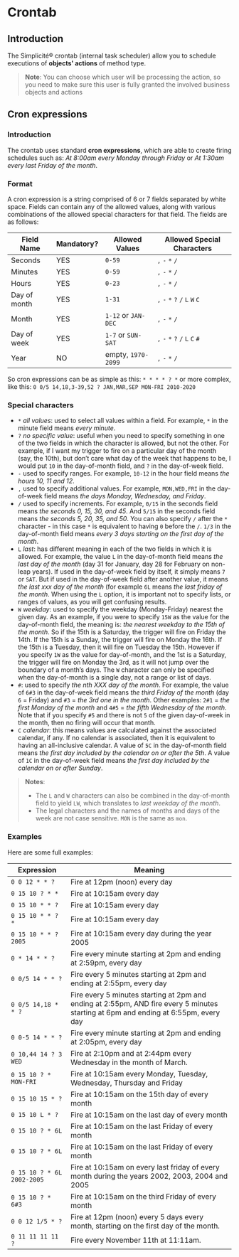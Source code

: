 Crontab
=======

Introduction
------------

The Simplicit&eacute;&reg; crontab (internal task scheduler) allow you to schedule executions of **objects' actions** of method type.

> **Note**: You can choose which user will be processing the action, so you need to make sure this user is fully granted the involved business objects and actions

Cron expressions
----------------

### Introduction

The crontab uses standard **cron expressions**, which are able to create firing schedules
such as: _At 8:00am every Monday through Friday_ or _At 1:30am every last Friday of the month_.

### Format

A cron expression is a string comprised of 6 or 7 fields separated by white space. Fields can contain
any of the allowed values, along with various combinations of the allowed special characters for that field.
The fields are as follows:

| Field Name   | Mandatory? | Allowed Values       | Allowed Special Characters      |
|--------------|------------|----------------------|---------------------------------|
| Seconds      | YES        | `0-59`               | `,` `-` `*` `/`                 |
| Minutes      | YES        | `0-59`               | `,` `-` `*` `/`                 |
| Hours        | YES        | `0-23`               | `,` `-` `*` `/`                 |
| Day of month | YES        | `1-31`               | `,` `-` `*` `?` `/` `L` `W` `C` |
| Month        | YES        | `1-12` or `JAN-DEC`  | `,` `-` `*` `/`                 |
| Day of week  | YES        | `1-7` or `SUN-SAT`   | `,` `-` `*` `?` `/` `L` `C` `#` |
| Year         | NO         | empty, `1970-2099`   | `,` `-` `*` `/`                 |

So cron expressions can be as simple as this: `* * * * ? *` or more complex, like this: `0 0/5 14,18,3-39,52 ? JAN,MAR,SEP MON-FRI 2010-2020`

### Special characters

- `*` _all values_: used to select all values within a field. For example, `*` in the minute field means _every minute_.
- `?` _no specific value_: useful when you need to specify something in one of the two fields in which the character
  is allowed, but not the other. For example, if I want my trigger to fire on a particular day of the month (say, the 10th),
  but don’t care what day of the week that happens to be, I would put `10` in the day-of-month field, and `?` in the day-of-week field.
- `-` used to specify ranges. For example, `10-12` in the hour field means _the hours 10, 11 and 12_.
- `,` used to specify additional values. For example, `MON,WED,FRI` in the day-of-week field means _the days Monday, Wednesday, and Friday_.
- `/` used to specify increments. For example, `0/15` in the seconds field means _the seconds 0, 15, 30, and 45_. And `5/15` in the seconds
  field means _the seconds 5, 20, 35, and 50_. You can also specify `/` after the `*` character - in this case `*` is equivalent to having `0` before the `/`.
  `1/3` in the day-of-month field means _every 3 days starting on the first day of the month_.
- `L` _last_: has different meaning in each of the two fields in which it is allowed. For example, the value `L` in the day-of-month field means _the last day of the month_
  (day 31 for January, day 28 for February on non-leap years). If used in the day-of-week field by itself, it simply means `7` or `SAT`.
  But if used in the day-of-week field after another value, it means _the last xxx day of the month_ (for example `6L` means _the last friday of the month_.
  When using the `L` option, it is important not to specify lists, or ranges of values, as you will get confusing results.
- `W` _weekday_: used to specify the weekday (Monday-Friday) nearest the given day. As an example, if you were to specify `15W` as
  the value for the day-of-month field, the meaning is: _the nearest weekday to the 15th of the month_. So if the 15th is a Saturday,
  the trigger will fire on Friday the 14th. If the 15th is a Sunday, the trigger will fire on Monday the 16th. If the 15th is a Tuesday,
  then it will fire on Tuesday the 15th. However if you specify `1W` as the value for day-of-month, and the 1st is a Saturday, the trigger
  will fire on Monday the 3rd, as it will not jump over the boundary of a month’s days. The `W` character can only be specified when the
  day-of-month is a single day, not a range or list of days.
- `#`: used to specify _the nth XXX day of the month_. For example, the value of `6#3` in the day-of-week field means _the third Friday of the month_
  (day `6` = Friday) and `#3` = _the 3rd one in the month_. Other examples: `2#1` = _the first Monday of the month_
  and `4#5` = _the fifth Wednesday of the month_. Note that if you specify `#5` and there is not `5` of the given day-of-week in the month,
  then no firing will occur that month.
- `C` _calendar_: this means values are calculated against the associated calendar, if any. If no calendar is associated, then it is equivalent to
  having an all-inclusive calendar. A value of `5C` in the day-of-month field means _the first day included by the calendar on or after the 5th_.
  A value of `1C` in the day-of-week field means _the first day included by the calendar on or after Sunday_.

> **Notes**:
> - The `L` and `W` characters can also be combined in the day-of-month field to yield `LW`, which translates to _last weekday of the month_.
> - The legal characters and the names of months and days of the week are not case sensitive. `MON` is the same as `mon`.

### Examples

Here are some full examples:

| Expression                     | Meaning                                                                                                                             |
|--------------------------------|-------------------------------------------------------------------------------------------------------------------------------------|
| `0 0 12 * * ?`                 | Fire at 12pm (noon) every day                                                                                                       |
| `0 15 10 ? * *`                | Fire at 10:15am every day                                                                                                           |
| `0 15 10 * * ?`                | Fire at 10:15am every day                                                                                                           |
| `0 15 10 * * ? *`              | Fire at 10:15am every day                                                                                                           |
| `0 15 10 * * ? 2005`           | Fire at 10:15am every day during the year 2005                                                                                      |
| `0 * 14 * * ?`                 | Fire every minute starting at 2pm and ending at 2:59pm, every day                                                                   |
| `0 0/5 14 * * ?`               | Fire every 5 minutes starting at 2pm and ending at 2:55pm, every day                                                                |
| `0 0/5 14,18 * * ?`            | Fire every 5 minutes starting at 2pm and ending at 2:55pm, AND fire every 5 minutes starting at 6pm and ending at 6:55pm, every day |
| `0 0-5 14 * * ?`               | Fire every minute starting at 2pm and ending at 2:05pm, every day                                                                   |
| `0 10,44 14 ? 3 WED`           | Fire at 2:10pm and at 2:44pm every Wednesday in the month of March.                                                                 |
| `0 15 10 ? * MON-FRI`          | Fire at 10:15am every Monday, Tuesday, Wednesday, Thursday and Friday                                                               |
| `0 15 10 15 * ?`               | Fire at 10:15am on the 15th day of every month                                                                                      |
| `0 15 10 L * ?`                | Fire at 10:15am on the last day of every month                                                                                      |
| `0 15 10 ? * 6L`               | Fire at 10:15am on the last Friday of every month                                                                                   |
| `0 15 10 ? * 6L`               | Fire at 10:15am on the last Friday of every month                                                                                   |
| `0 15 10 ? * 6L 2002-2005`     | Fire at 10:15am on every last friday of every month during the years 2002, 2003, 2004 and 2005                                      |
| `0 15 10 ? * 6#3`              | Fire at 10:15am on the third Friday of every month                                                                                  |
| `0 0 12 1/5 * ?`               | Fire at 12pm (noon) every 5 days every month, starting on the first day of the month.                                               |
| `0 11 11 11 11 ?`              | Fire every November 11th at 11:11am.                                                                                                |
